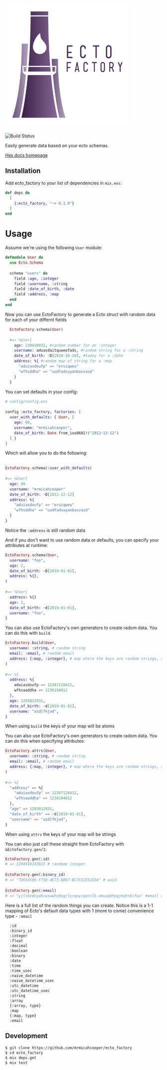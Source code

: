 <h1>
<img width="400" src="/logos/ectofactory_logo_text.png"/>
</h1>
<img src="https://travis-ci.org/mrmicahcooper/ecto_factory.svg?branch=master" alt="Build Status">


Easily generate data based on your ecto schemas.

[Hex docs homepage](https://hexdocs.pm/ecto_factory/api-reference.html)

## Installation

Add ecto_factory to your list of dependencies in `mix.exs`:

```elixir
def deps do
  [
    {:ecto_factory, "~> 0.1.0"}
  ]
end
```

# Usage

Assume we're using the following `User` module:

```elixir
defmodule User do
  use Ecto.Schema

  schema "users" do
    field :age, :integer
    field :username, :string
    field :date_of_birth, :date
    field :address, :map
  end
end

```

Now you can use EctoFactory to generate a Ecto
struct with random data for each of your differnt
fields

```elixir
  EctoFactory.schema(User)

  #=> %User{
    age: 230419832, #random number for an :integer
    username: aduasdaitquweofads, #random string for a :string
    date_of_birth: ~D[2019-10-10], #today for a :date
    address: %{ #random map of string for a :map
      "aduiasdoufp" => "eruiqweu"
      "wfhsddha" => "uudfadsuyanbasvasd"
    }
  }
```

You can set defaults in your config:


```elixir
# config/config.exs

config :ecto_factory, factories: [
  user_with_defaults: { User, [
    age: 99,
    username: "mrmicahcooper",
    date_of_birth: Date.from_iso8601!("2012-12-12")
  ] }
]
```

Which will allow you to do the following:

```elixir

EctoFactory.schema(:user_with_defaults)

#=> %User{
  age: 99
  username: "mrmicahcooper"
  date_of_birth: ~D[2012-12-12]
  address: %{
    "aduiasdoufp" => "eruiqweu"
    "wfhsddha" => "uudfadsuyanbasvasd"
  }
}

```

Notice the `:address` is still random data

And if you don't want to use random data or defaults,
you can specify your attributes at runtime:

```elixir
EctoFactory.schema(User,
  username: "foo",
  age: 2,
  date_of_birth: ~D[2019-01-01],
  address: %{},
)

#=> %User{
  address: %{}
  age: 2,
  date_of_birth: ~d[2019-01-01],
  username: "foo",
}
```

You can also use EctoFactory's own generators to
create radom data. You can do this with `build`.

```elixir
EctoFactory.build(User,
  username: :string, # random string
  email: :email, # random email
  address: {:map, :integer}, # map where the keys are random strings, and the values are random integers
)

#=> %{
  address: %{
    aduiasdoufp => 12387128412,
    wfhsaaddha => 1238194012
  },
  age: 1293812931,
  date_of_birth: ~d[2019-01-01],
  username: "asdlfkjad",
}

```
When using `build` the keys of your map will be atoms

You can also use EctoFactory's own generators to
create radom data. You can do this when specifying
attributes:

```elixir
EctoFactory.attrs(User,
  username: :string, # random string
  email: :email, # random email
  address: {:map, :integer}, # map where the keys are random strings, and the values are random integers
)

#=> %{
  "address" => %{
    "aduiasdoufp" => 12387128412,
    "wfhsaaddha" => 1238194012
  },
  "age" => 1293812931,
  "date_of_birth" => ~d[2019-01-01],
  "username" => "asdlfkjad",
}

```
When using `attrs` the keys of your map will be strings

You can also just call these straight from
EctoFactory with `&Ectofactory.gen/1`:

```elixir
EctoFactory.gen(:id)
# => 1204918243915 # randome integer

EctoFactory.gen(:binary_id)
# => "7D654105-F75D-4E73-8B97-BC7CE1E51EDA" # uuid

EctoFactory.gen(:email)
# => "yjlsbxdcyqhcwswwhv@ogrlycqeycqezslb.omuaqbhpqjmqtnbifoa" #email composed of a bunch of random strings
```

Here is a full list of the random things you can
create. Notice this is a 1-1 mapping of Ecto's
default data types with 1 (more to come)
convenience type - `:email`

```
  :id
  :binary_id
  :integer
  :float
  :decimal
  :boolean
  :binary
  :date
  :time
  :time_usec
  :naive_datetime
  :naive_datetime_usec
  :utc_datetime
  :utc_datetime_usec
  :string
  :array
  {:array, type}
  :map
  {:map, type}
  :email
```

## Development

```
$ git clone https://github.com/mrmicahcooper/ecto_factory
$ cd ecto_factory
$ mix deps.get
$ mix test
```
